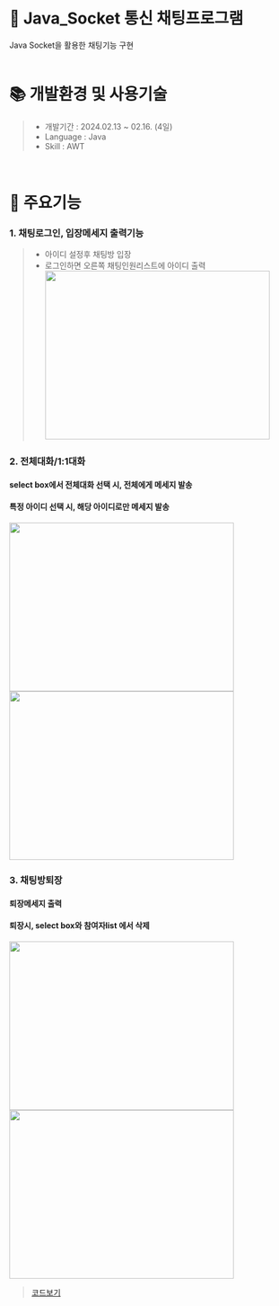 # 🔗 Java_Socket 통신 채팅프로그램
Java Socket을 활용한 채팅기능 구현
</br>
</br>

# 📚 개발환경 및 사용기술
>  * 개발기간 : 2024.02.13 ~ 02.16. (4일)
>  * Language : Java
>  * Skill : AWT

</br>

# 🔑 주요기능

### 1. 채팅로그인, 입장메세지 출력기능
> * 아이디 설정후 채팅방 입장</br>
> * 로그인하면 오른쪽 채팅인원리스트에 아이디 출력</br>
<img src="https://github.com/beetnalhee/Java_Socket/assets/151362604/d94ea5e4-845b-484a-9996-6808997ab5a6" width="400" height="300"/></br>


### 2. 전체대화/1:1대화 
#### select box에서 전체대화 선택 시, 전체에게 메세지 발송
#### 특정 아이디 선택 시, 해당 아이디로만 메세지 발송
<img src="https://github.com/beetnalhee/Java_Socket/assets/151362604/e53c99f7-439b-40ce-8d57-98cfacc9098f" width="400" height="300"/></br>
<img src="https://github.com/beetnalhee/Java_Socket/assets/151362604/d4d9ad88-0fb6-4446-992e-93e98eb2483a" width="400" height="300"/></br>

### 3. 채팅방퇴장
#### 퇴장메세지 출력
#### 퇴장시, select box와 참여자list 에서 삭제
<img src="https://github.com/beetnalhee/Java_Socket/assets/151362604/4d465d02-4dc9-484e-9484-318644a37bb5" width="400" height="300"/></br>
<img src="https://github.com/beetnalhee/Java_Socket/assets/151362604/1c8b2024-7433-4ad8-bb0d-e98338b73def" width="400" height="300"/></br>


> [코드보기](https://github.com/beetnalhee/Java_Socket/blob/main/project_chat/src/com/ezen/network/chat/server/ChatServer.java)
</br>

</br>


